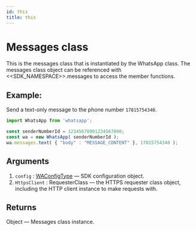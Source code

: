 ```yaml
---
id: this
title: this
---
```


# Messages class
This is the messages class that is instantiated by the WhatsApp class. The messages class object can be referenced with <<SDK_NAMESPACE>>.messages to access the member functions.

## Example:
Send a text-only message to the phone number `17815754340`.
```js
import WhatsApp from 'whatsapp';

const senderNumberId = 12345678901234567890;
const wa = new WhatsApp( senderNumberId );
wa.messages.text( { "body" : "MESSAGE_CONTENT" }, 17815754340 );
```

## Arguments
1. `config` : [WAConfigType](../types/WAConfigType) — SDK configuration object.
2. `HttpsClient` : RequesterClass — the HTTPS requester class object, including the HTTP client instance to make requests with.

## Returns
Object — Messages class instance.
